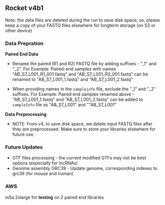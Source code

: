 ## Rocket v4b1
Note: the data files are deleted during the run to save disk space, so, please keep a copy of your FASTQ files elsewhere for longterm storage (on S3 or other device)


### Data Prepration

**Paired End Data**
* Rename the paired (R1 and R2) FASTQ file by adding suffixes - "_1" and "_2".
    For Example: Paired-end samples with names "AB_S7_L001_R1_001.fastq" and "AB_S7_L001_R2_001.fastq" can be renamed to "AB_S7_L001_1.fastq" and "AB_S7_L001_2.fastq"

* When providing names in the `sampleinfo` file, exclude the "_1" and "_2" suffixes.
    For Example: Paired end samples renamed above - "AB_S7_L001_1.fastq" and "AB_S7_L001_2.fastq" can be added to `sampleInfo` file as "AB_S7_L001" and ""AB_S7_L001"

**Data Preprocessing**
* NOTE: From v4, to save disk space, we delete input FASTQ files after they are preprocessed. Make sure to store your libraries elsewhere for future use. 

### Future Updates
* GTF files processing  - the current modified GTFs may not be best options (especially for lncRNAs)
* Genome assembly GRC39 - Update genome, corresponding indexes to grc39 (for mouse and human)

### AWS
m5a.2xlarge for **testing** on 2 paired end libraries
